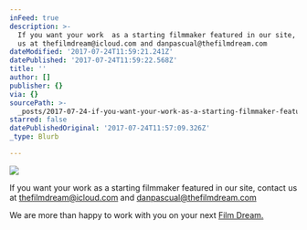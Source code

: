 ```yaml
---
inFeed: true
description: >-
  If you want your work  as a starting filmmaker featured in our site, contact
  us at thefilmdream@icloud.com and danpascual@thefilmdream.com
dateModified: '2017-07-24T11:59:21.241Z'
datePublished: '2017-07-24T11:59:22.568Z'
title: ''
author: []
publisher: {}
via: {}
sourcePath: >-
  _posts/2017-07-24-if-you-want-your-work-as-a-starting-filmmaker-featuered-in.md
starred: false
datePublishedOriginal: '2017-07-24T11:57:09.326Z'
_type: Blurb

---
```

![](https://the-grid-user-content.s3-us-west-2.amazonaws.com/cc621b34-3ef5-4517-adc0-c560cc09174e.jpg)

If you want your work as a starting filmmaker featured in our site, contact us at [thefilmdream@icloud.com][0] and [danpascual@thefilmdream.com][1]

We are more than happy to work with you on your next [Film Dream.][2]

[0]: http://thefilmdream@icloud.com/
[1]: http://danpascual@thefilmdream.com/
[2]: http://thefilmdream.com/